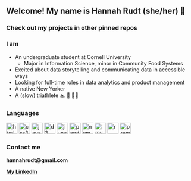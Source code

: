 ## Welcome! My name is Hannah Rudt (she/her) 👋
### Check out my projects in other pinned repos 

### I am 
- An undergraduate student at Cornell University
    -   Major in Information Science, minor in Community Food Systems
- Excited about data storytelling and communicating data in accessible ways
- Looking for full-time roles in data analytics and product management
- A native New Yorker
- A (slow) triathlete 🏊 🚴 🏃‍♀️

### Languages
<img src="https://cdn.jsdelivr.net/gh/devicons/devicon/icons/html5/html5-original-wordmark.svg" width=30 height=30 alt="html5"/> <img src="https://cdn.jsdelivr.net/gh/devicons/devicon/icons/css3/css3-original-wordmark.svg" width=30 height=30 alt="css3"/> <img src="https://cdn.jsdelivr.net/gh/devicons/devicon/icons/javascript/javascript-original.svg" width=30 height=30 alt="javascript"/> <img src="https://cdn.jsdelivr.net/gh/devicons/devicon/icons/d3js/d3js-original.svg" width=30 height=30 alt="d3"/> <img src="https://cdn.jsdelivr.net/gh/devicons/devicon/icons/jupyter/jupyter-original.svg" width=30 height=30 alt="jupyter"/> <img src="https://cdn.jsdelivr.net/gh/devicons/devicon/icons/pandas/pandas-original-wordmark.svg" width=30 height=30 alt="pandas"/> <img src="https://cdn.jsdelivr.net/gh/devicons/devicon/icons/numpy/numpy-original.svg" width=30 height=30 alt="numpy"/> <img src="https://cdn.jsdelivr.net/gh/devicons/devicon/icons/mysql/mysql-plain-wordmark.svg"  width=30 height=30 alt="mysql"/> <img src="https://cdn.jsdelivr.net/gh/devicons/devicon/icons/r/r-original.svg" width=30 height=30 alt="r"/> <img src="https://cdn.jsdelivr.net/gh/devicons/devicon/icons/premierepro/premierepro-plain.svg" width=30 height=30 alt="premiere"/>


<!-- All icons from https://devicon.dev/ -->

### Contact me
__hannahrudt@gmail.com__

__[My LinkedIn](https://www.linkedin.com/in/hannahrudt/)__







<!--
**hgr26/hgr26** is a ✨ _special_ ✨ repository because its `README.md` (this file) appears on your GitHub profile.

Here are some ideas to get you started:

- 🔭 I’m currently working on ...
- 🌱 I’m currently learning ...
- 👯 I’m looking to collaborate on ...
- 🤔 I’m looking for help with ...
- 💬 Ask me about ...
- 📫 How to reach me: ...
- 😄 Pronouns: ...
- ⚡ Fun fact: ...
-->
